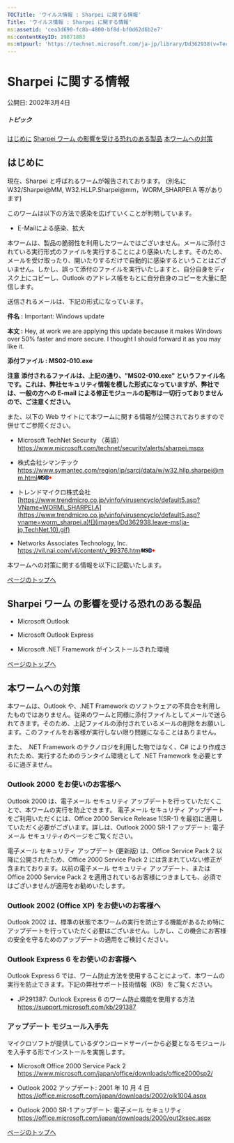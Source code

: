 ```yaml
---
TOCTitle: 'ウイルス情報 : Sharpei に関する情報'
Title: 'ウイルス情報 : Sharpei に関する情報'
ms:assetid: 'cea3d690-fc8b-4800-bf8d-bf0d62d6b2e7'
ms:contentKeyID: 19871883
ms:mtpsurl: 'https://technet.microsoft.com/ja-jp/library/Dd362938(v=TechNet.10)'
---
```


Sharpei に関する情報
====================

公開日: 2002年3月4日

##### トピック

[](#ez)[はじめに](#ez)
[](#ezc)[Sharpei ワーム の影響を受ける恐れのある製品](#ezc)
[](#edd)[本ワームへの対策](#edd)

はじめに
--------

現在、Sharpei と呼ばれるワームが報告されております。 (別名に W32/Sharpei@MM, W32.HLLP.Sharpei@mm，WORM\_SHARPEI.A 等があります)

このワームは以下の方法で感染を広げていくことが判明しています。

-   E-Mailによる感染、拡大

本ワームは、製品の脆弱性を利用したワームではございません。メールに添付されている実行形式のファイルを実行することにより感染いたします。そのため、メールを受け取ったり、開いたりするだけで自動的に感染するということはございません。しかし、誤って添付のファイルを実行いたしますと、自分自身をディスク上にコピーし、Outlook のアドレス帳をもとに自分自身のコピーを大量に配信します。

送信されるメールは、下記の形式になっています。

**件名 :** Important: Windows update

**本文 :** Hey, at work we are applying this update because it makes Windows over 50% faster and more secure. I thought I should forward it as you may like it.

**添付ファイル : MS02-010.exe**

**注意**
**添付されるファイルは、上記の通り、"MS02-010.exe" というファイル名です。これは、弊社セキュリティ情報を模した形式になっていますが、弊社では、一般の方への E-mail による修正モジュールの配布は一切行っておりませんので、ご注意ください。**

また、以下の Web サイトにて本ワームに関する情報が公開されておりますので併せてご参照ください。

-   Microsoft TechNet Security （英語）   
    <https://www.microsoft.com/technet/security/alerts/sharpei.mspx>

-   株式会社シマンテック    
    <https://www.symantec.com/region/jp/sarcj/data/w/w32.hllp.sharpei@mm.html>![](images/Dd362938.leave-ms(ja-jp,TechNet.10).gif)

-   トレンドマイクロ株式会社    
    [https://www.trendmicro.co.jp/vinfo/virusencyclo/default5.asp?VName=WORM\_SHARPEI.A](https://www.trendmicro.co.jp/vinfo/virusencyclo/default5.asp?vname=worm_sharpei.a)![](images/Dd362938.leave-ms(ja-jp,TechNet.10).gif)

-   Networks Associates Technology, Inc.     
    <https://vil.nai.com/vil/content/v_99376.htm>![](images/Dd362938.leave-ms(ja-jp,TechNet.10).gif)

本ワームへの対策に関する情報を以下に記載いたします。

[](#mainsection)[ページのトップへ](#mainsection)

Sharpei ワーム の影響を受ける恐れのある製品
-------------------------------------------

-   Microsoft Outlook

-   Microsoft Outlook Express

-   Microsoft .NET Framework がインストールされた環境

[](#mainsection)[ページのトップへ](#mainsection)

本ワームへの対策
----------------

本ワームは、Outlook や、.NET Framework のソフトウェアの不具合を利用したものではありません。従来のワームと同様に添付ファイルとしてメールで送られてきます。そのため、上記ファイルの添付されているメールの削除をお願いします。このファイルをお客様が実行しない限り問題になることはありません。

また、 .NET Framework のテクノロジを利用した物ではなく、C\# により作成されたため、実行するためのランタイム環境として .NET Framework を必要とするに過ぎません。

### Outlook 2000 をお使いのお客様へ

Outlook 2000 は、電子メール セキュリティ アップデートを行っていただくことで、本ワームの実行を防止できます。 電子メール セキュリティ アップデートをご利用いただくには、Office 2000 Service Release 1(SR-1) を最初に適用していただく必要がございます。詳しは、Outlook 2000 SR-1 アップデート: 電子メール セキュリティのページをご覧ください。

電子メール セキュリティ アップデート (更新版) は、Office Service Pack 2 以降に公開されたため、Office 2000 Service Pack 2 には含まれていない修正が含まれております。以前の電子メール セキュリティ アップデート、または Office 2000 Service Pack 2 を適用されているお客様につきましても、必須ではございませんが適用をお勧めいたします。

### Outlook 2002 (Office XP) をお使いのお客様へ

Outlook 2002 は、標準の状態で本ワームの実行を防止する機能があるため特にアップデートを行っていただく必要はございません。しかし、この機会にお客様の安全を守るためのアップデートの適用をご検討ください。

### Outlook Express 6 をお使いのお客様へ

Outlook Express 6 では、ワーム防止方法を使用することによって、本ワームの実行を防止できます。下記の弊社サポート技術情報（KB）をご覧ください。

-   JP291387: Outlook Express 6 のワーム防止機能を使用する方法     
    <https://support.microsoft.com/kb/291387>

### アップデート モジュール入手先

マイクロソフトが提供しているダウンロードサーバーから必要となるモジュールを入手する形でインストールを実施します。

-   Microsoft Office 2000 Service Pack 2   
    <https://www.microsoft.com/japan/office/downloads/office2000sp2/>

-   Outlook 2002 アップデート: 2001 年 10 月 4 日   
    <https://office.microsoft.com/japan/downloads/2002/olk1004.aspx>

-   Outlook 2000 SR-1 アップデート: 電子メール セキュリティ    
    <https://office.microsoft.com/japan/downloads/2000/out2ksec.aspx>

[](#mainsection)[ページのトップへ](#mainsection)
